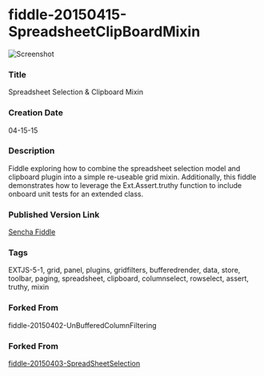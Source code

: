fiddle-20150415-SpreadsheetClipBoardMixin
======

![Screenshot](screenshot.png)

### Title

Spreadsheet Selection & Clipboard Mixin


### Creation Date

04-15-15


### Description

Fiddle exploring how to combine the spreadsheet selection model and clipboard plugin into a simple re-useable grid mixin.  Additionally, this fiddle demonstrates how to leverage the Ext.Assert.truthy function to include onboard unit tests for an extended class.


### Published Version Link

[Sencha Fiddle](https://fiddle.sencha.com/#fiddle/lak)


### Tags

EXTJS-5-1, grid, panel, plugins, gridfilters, bufferedrender, data, store, toolbar, paging, spreadsheet, clipboard, columnselect, rowselect, assert, truthy, mixin


### Forked From

fiddle-20150402-UnBufferedColumnFiltering

### Forked From

[fiddle-20150403-SpreadSheetSelection](../fiddle-20150403-SpreadSheetSelection)

